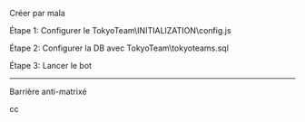 Créer par mala

Étape 1:
Configurer le TokyoTeam\INITIALIZATION\config.js

Étape 2:
Configurer la DB avec TokyoTeam\tokyoteams.sql

Étape 3:
Lancer le bot


--------------------------------------------------------

Barrière anti-matrixé

cc
